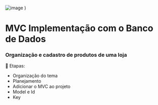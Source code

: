 ![image](https://user-images.githubusercontent.com/71906862/110131265-bb94c900-7da8-11eb-92bd-efddf5dd48d6.png)
)

# MVC Implementação com o Banco de Dados
### Organização e cadastro de produtos de uma loja


💠 Etapas:

- Organização do tema
- Planejamento
- Adicionar o MVC ao projeto
- Model e Id
- Key
